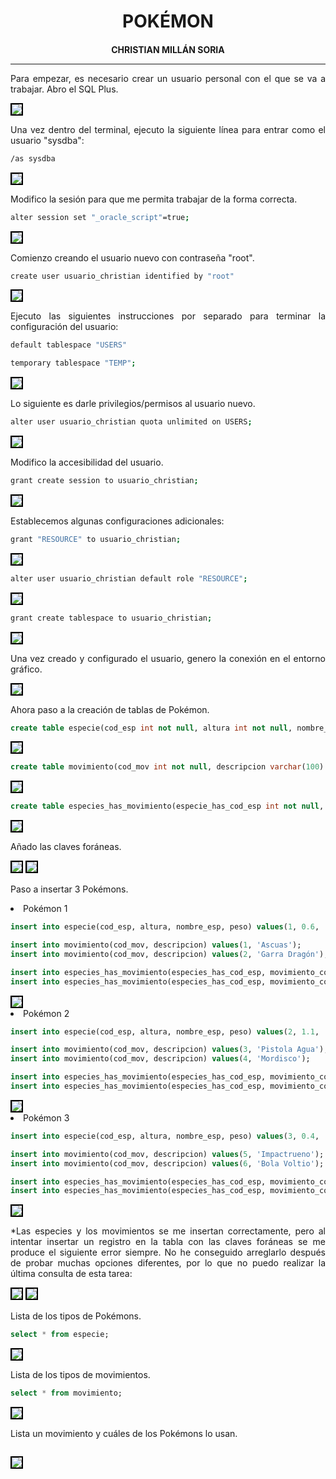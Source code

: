 <style>
  h1, h4{
    text-align: center;
    font-weight: bold;
    border: none;
    margin-bottom: 0px;
  }

  p{
    text-align: justify;
  }

  img{
    border: 2px solid black;
  }

  #ex{
    border: none;
  }
</style>

<h1>POKÉMON</h1>

<h4>CHRISTIAN MILLÁN SORIA</h4>

<hr>

<p>Para empezar, es necesario crear un usuario personal con el que se va a trabajar. Abro el SQL Plus.</p>

<img src="img/1.png">

<p>Una vez dentro del terminal, ejecuto la siguiente línea para entrar como el usuario "sysdba":</p>

```bash
/as sysdba
```

<img src="img/2.png">

<p>Modifico la sesión para que me permita trabajar de la forma correcta.</p>

```bash
alter session set "_oracle_script"=true;
```

<img src="img/3.png">

<p>Comienzo creando el usuario nuevo con contraseña "root".</p>

```bash
create user usuario_christian identified by "root"
```

<img src="img/4.png">

<p>Ejecuto las siguientes instrucciones por separado para terminar la configuración del usuario:</p>

```bash
default tablespace "USERS"
```

```bash
temporary tablespace "TEMP";
```

<img src="img/5.png">

<p>Lo siguiente es darle privilegios/permisos al usuario nuevo.</p>

```bash
alter user usuario_christian quota unlimited on USERS;
```
<img src="img/6.png">

<p>Modifico la accesibilidad del usuario.</p>

```bash
grant create session to usuario_christian;
```

<img src="img/7.png">

<p>Establecemos algunas configuraciones adicionales:</p>

```bash
grant "RESOURCE" to usuario_christian;
```

<img src="img/8.png">

```bash
alter user usuario_christian default role "RESOURCE";
```

<img src="img/9.png">

```bash
grant create tablespace to usuario_christian;
```

<img src="img/10.png">

<p>Una vez creado y configurado el usuario, genero la conexión en el entorno gráfico.</p>

<img src="img/11.png">

<p>Ahora paso a la creación de tablas de Pokémon.</p>

```sql
create table especie(cod_esp int not null, altura int not null, nombre_esp varchar(45) not null, peso int not null, primary key (cod_esp));
```

<img src="img/12.png">

```sql
create table movimiento(cod_mov int not null, descripcion varchar(100) not null, primary key(cod_mov));
```

<img src="img/13.png">

```sql
create table especies_has_movimiento(especie_has_cod_esp int not null, movimiento_cod_mov int not null, primary key (especie_has_cod_esp, movimiento_cod_mov));
```

<img src="img/14.png">

<p>Añado las claves foráneas.</p>

<img src="img/15.png">

<img src="img/16.png">


<p>Paso a insertar 3 Pokémons.</p>

<li>Pokémon 1</li>

```sql
insert into especie(cod_esp, altura, nombre_esp, peso) values(1, 0.6, 'Charmander', 8.5);

insert into movimiento(cod_mov, descripcion) values(1, 'Ascuas');
insert into movimiento(cod_mov, descripcion) values(2, 'Garra Dragón');

insert into especies_has_movimiento(especies_has_cod_esp, movimiento_cod_mov) values(1, 1);
insert into especies_has_movimiento(especies_has_cod_esp, movimiento_cod_mov) values(1, 2);
```

<img src="img/17.png">

<li>Pokémon 2</li>

```sql
insert into especie(cod_esp, altura, nombre_esp, peso) values(2, 1.1, 'Squirtle', 9.0);

insert into movimiento(cod_mov, descripcion) values(3, 'Pistola Agua');
insert into movimiento(cod_mov, descripcion) values(4, 'Mordisco');

insert into especies_has_movimiento(especies_has_cod_esp, movimiento_cod_mov) values(2, 3);
insert into especies_has_movimiento(especies_has_cod_esp, movimiento_cod_mov) values(2, 4);
```

<img src="img/17.png">

<li>Pokémon 3</li>

```sql
insert into especie(cod_esp, altura, nombre_esp, peso) values(3, 0.4, 'Pikachu', 6.0);

insert into movimiento(cod_mov, descripcion) values(5, 'Impactrueno');
insert into movimiento(cod_mov, descripcion) values(6, 'Bola Voltio');

insert into especies_has_movimiento(especies_has_cod_esp, movimiento_cod_mov) values(3, 5);
insert into especies_has_movimiento(especies_has_cod_esp, movimiento_cod_mov) values(3, 6);
```

<img src="img/17.png">

<p>*Las especies y los movimientos se me insertan correctamente, pero al intentar insertar un registro en la tabla con las claves foráneas se me produce el siguiente error siempre. No he conseguido arreglarlo después de probar muchas opciones diferentes, por lo que no puedo realizar la última consulta de esta tarea:</p>

<img src="img/18.png">

<img src="img/19.png">

<p>Lista de los tipos de Pokémons.</p>

```sql
select * from especie;
```

<img src="img/20.png">

<p>Lista de los tipos de movimientos.</p>

```sql
select * from movimiento;
```

<img src="img/21.png">

<p>Lista un movimiento y cuáles de los Pokémons lo usan.</p>

```sql

```

<img src="img/22.png">